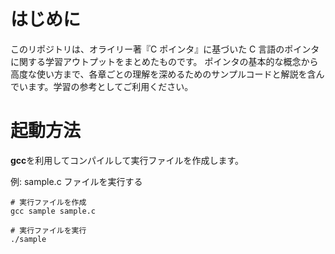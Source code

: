 # はじめに

このリポジトリは、オライリー著『C ポインタ』に基づいた C 言語のポインタに関する学習アウトプットをまとめたものです。
ポインタの基本的な概念から高度な使い方まで、各章ごとの理解を深めるためのサンプルコードと解説を含んでいます。学習の参考としてご利用ください。

# 起動方法

**gcc**を利用してコンパイルして実行ファイルを作成します。

例: sample.c ファイルを実行する

```
# 実行ファイルを作成
gcc sample sample.c

# 実行ファイルを実行
./sample
```
